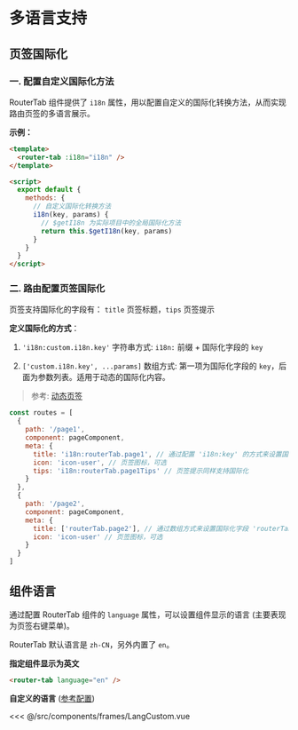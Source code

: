 # 多语言支持

## 页签国际化

### 一. 配置自定义国际化方法

RouterTab 组件提供了 `i18n` 属性，用以配置自定义的国际化转换方法，从而实现路由页签的多语言展示。

<doc-links api="#i18n" demo="/i18n/"></doc-links>

**示例：**

```html {2,9}
<template>
  <router-tab :i18n="i18n" />
</template>

<script>
  export default {
    methods: {
      // 自定义国际化转换方法
      i18n(key, params) {
        // $getI18n 为实际项目中的全局国际化方法
        return this.$getI18n(key, params)
      }
    }
  }
</script>
```

### 二. 路由配置页签国际化

页签支持国际化的字段有： `title` 页签标题，`tips` 页签提示

**定义国际化的方式**：

1. `'i18n:custom.i18n.key'` 字符串方式: `i18n:` 前缀 + 国际化字段的 `key`

2. `['custom.i18n.key', ...params]` 数组方式: 第一项为国际化字段的 `key`，后面为参数列表。适用于动态的国际化内容。

> 参考: [动态页签](../advanced/dynamic-tab-info.md#动态页签)

```javascript {6,8,15}
const routes = [
  {
    path: '/page1',
    component: pageComponent,
    meta: {
      title: 'i18n:routerTab.page1', // 通过配置 'i18n:key' 的方式来设置国际化字段 'routerTab.page1'
      icon: 'icon-user', // 页签图标，可选
      tips: 'i18n:routerTab.page1Tips' // 页签提示同样支持国际化
    }
  },
  {
    path: '/page2',
    component: pageComponent,
    meta: {
      title: ['routerTab.page2'], // 通过数组方式来设置国际化字段 'routerTab.page2'
      icon: 'icon-user' // 页签图标，可选
    }
  }
]
```

## 组件语言

通过配置 RouterTab 组件的 `language` 属性，可以设置组件显示的语言 (主要表现为页签右键菜单)。

RouterTab 默认语言是 `zh-CN`，另外内置了 `en`。

<doc-links api="#language" demo="/lang-en/"></doc-links>

**指定组件显示为英文**

```html
<router-tab language="en" />
```

**自定义的语言** ([参考配置](https://github.com/bhuh12/vue-router-tab/blob/master/lib/lang/en.js))

<<< @/src/components/frames/LangCustom.vue

<!-- {2,10} -->
